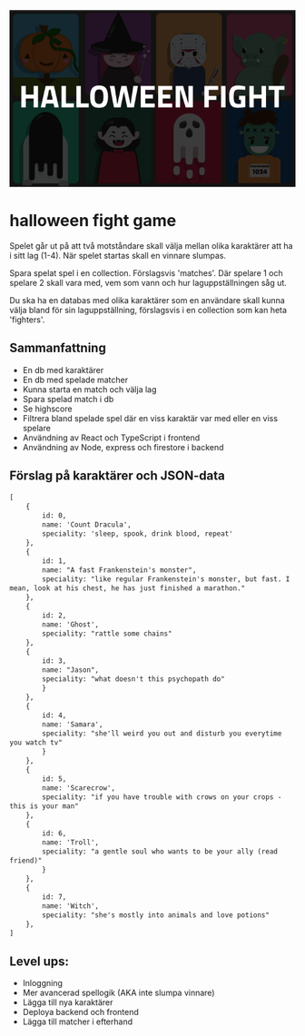 ![Poster](halloweenposter.png)
# halloween fight game

Spelet går ut på att två motståndare skall välja mellan olika karaktärer att ha i sitt lag (1-4). När spelet startas skall en vinnare slumpas.

Spara spelat spel i en collection. Förslagsvis 'matches'. Där spelare 1 och spelare 2 skall vara med, vem som vann och hur laguppställningen såg ut.

Du ska ha en databas med olika karaktärer som en användare skall kunna välja bland för sin laguppställning, förslagsvis i en collection som kan heta 'fighters'.

## Sammanfattning
* En db med karaktärer
* En db med spelade matcher
* Kunna starta en match och välja lag
* Spara spelad match i db
* Se highscore
* Filtrera bland spelade spel där en viss karaktär var med eller en viss spelare
* Användning av React och TypeScript i frontend
* Användning av Node, express och firestore i backend


## Förslag på karaktärer och JSON-data

```
[
    {
        id: 0,
        name: 'Count Dracula',
        speciality: 'sleep, spook, drink blood, repeat'
    },
    {
        id: 1,
        name: "A fast Frankenstein's monster",
        speciality: "like regular Frankenstein's monster, but fast. I mean, look at his chest, he has just finished a marathon."
    },
    {
        id: 2,
        name: 'Ghost',
        speciality: "rattle some chains"
    },
    {
        id: 3,
        name: "Jason",
        speciality: "what doesn't this psychopath do"
        }
    },
    {
        id: 4,
        name: 'Samara',
        speciality: "she'll weird you out and disturb you everytime you watch tv"
        }
    },
    {
        id: 5,
        name: 'Scarecrow',
        speciality: "if you have trouble with crows on your crops - this is your man"
    },
    {
        id: 6,
        name: 'Troll',
        speciality: "a gentle soul who wants to be your ally (read friend)"
        }
    },
    {
        id: 7,
        name: 'Witch',
        speciality: "she's mostly into animals and love potions"
    },
]
```

## Level ups:
* Inloggning
* Mer avancerad spellogik (AKA inte slumpa vinnare)
* Lägga till nya karaktärer
* Deploya backend och frontend
* Lägga till matcher i efterhand
